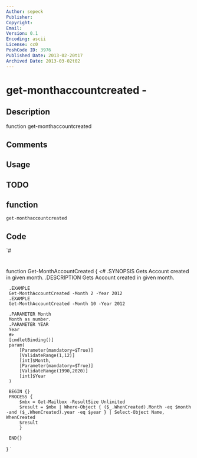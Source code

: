 ```yaml
---
Author: sepeck
Publisher: 
Copyright: 
Email: 
Version: 0.1
Encoding: ascii
License: cc0
PoshCode ID: 3976
Published Date: 2013-02-20t17
Archived Date: 2013-03-02t02
---
```


# get-monthaccountcreated - 

## Description

function get-monthaccountcreated

## Comments



## Usage



## TODO



## function

`get-monthaccountcreated`

## Code

`#
 #
 function Get-MonthAccountCreated {
     <#
     .SYNOPSIS
     Gets Account created in given month.
     .DESCRIPTION
     Gets Account created in given month.
     
     .EXAMPLE 
     Get-MonthAccountCreated -Month 2 -Year 2012
     .EXAMPLE
     Get-MonthAccountCreated -Month 10 -Year 2012
         
     .PARAMETER Month
     Month as number.
     .PARAMETER YEAR
     Year
     #>
     [cmdletBinding()]
     param(
         [Parameter(mandatory=$True)]
         [ValidateRange(1,12)]
         [int]$Month,
         [Parameter(mandatory=$True)]
         [ValidateRange(1990,2020)]
         [int]$Year
     )
  
     BEGIN {}
     PROCESS {
         $mbx = Get-Mailbox -ResultSize Unlimited
         $result = $mbx | Where-Object { ($_.WhenCreated).Month -eq $month -and ($_.WhenCreated).year -eq $year } | Select-Object Name, WhenCreated 
         $result
         }
     
     END{}
 }
`


